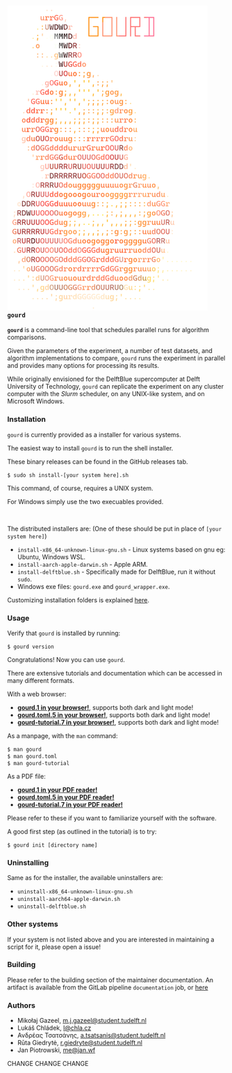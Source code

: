 <img align="left" height="700" style="padding-right: 300px;" src="src/resources/logo.png">

### `gourd`

**`gourd`** is a command-line tool that schedules parallel runs for algorithm comparisons.

Given the parameters of the experiment, a number of test datasets,
and algorithm implementations to compare, `gourd` runs the experiment in parallel
and provides many options for processing its results.

While originally envisioned for the DelftBlue supercomputer at
Delft University of Technology, `gourd` can replicate the experiment on
any cluster computer with the _Slurm_ scheduler, on any UNIX-like system,
and on Microsoft Windows.

### Installation

`gourd` is currently provided as a installer for various systems.

The easiest way to install `gourd` is to run the shell installer.

These binary releases can be found in the GitHub releases tab.

```
$ sudo sh install-[your system here].sh
```

This command, of course, requires a UNIX system.

For Windows simply use the two execuables provided.

<br clear="left"/>

The distributed installers are: (One of these should be put in place of `[your system here]`)
- `install-x86_64-unknown-linux-gnu.sh` - Linux systems based on gnu eg: Ubuntu, Windows WSL.
- `install-aarch-apple-darwin.sh` - Apple ARM.
- `install-delftblue.sh` - Specifically made for DelftBlue, run it without `sudo`.
- Windows exe files: `gourd.exe` and `gourd_wrapper.exe`.

Customizing installation folders is explained [here](https://gourd.chla.cz/manpages/maintainer.pdf).

### Usage

Verify that `gourd` is installed by running:
```
$ gourd version
```

Congratulations! Now you can use `gourd`.

There are extensive tutorials and documentation which can be accessed in many different formats.

With a web browser:

- [**gourd.1 in your browser!**](https://gourd.chla.cz/manpages/gourd.1.html), supports both dark and light mode!
- [**gourd.toml.5 in your browser!**](https://gourd.chla.cz/manpages/gourd.toml.5.html), supports both dark and light mode!
- [**gourd-tutorial.7 in your browser!**](https://gourd.chla.cz/manpages/gourd-tutorial.7.html), supports both dark and light mode!

As a manpage, with the `man` command:
```
$ man gourd
$ man gourd.toml
$ man gourd-tutorial
```

As a PDF file:

- [**gourd.1 in your PDF reader!**](https://gourd.chla.cz/manpages/gourd.1.pdf)
- [**gourd.toml.5 in your PDF reader!**](https://gourd.chla.cz/manpages/gourd.toml.5.pdf)
- [**gourd-tutorial.7 in your PDF reader!**](https://gourd.chla.cz/manpages/gourd-tutorial.7.pdf)

Please refer to these if you want to familiarize yourself with the software.

A good first step (as outlined in the tutorial) is to try:
```
$ gourd init [directory name]
```

### Uninstalling

Same as for the installer, the available uninstallers are:
- `uninstall-x86_64-unknown-linux-gnu.sh`
- `uninstall-aarch64-apple-darwin.sh`
- `uninstall-delftblue.sh`

### Other systems

If your system is not listed above and you are interested in maintaining
a script for it, please open a issue!

### Building

Please refer to the building section of the maintainer documentation.
An artifact is available from the GitLab pipeline `documentation` job, or
[here](https://gourd.chla.cz/manpages/maintainer.pdf)

### Authors

- Mikołaj Gazeel, m.j.gazeel@student.tudelft.nl
- Lukáš Chládek, l@chla.cz
- Ανδρέας Τσατσάνης, a.tsatsanis@student.tudelft.nl
- Rūta Giedrytė, r.giedryte@student.tudelft.nl
- Jan Piotrowski, me@jan.wf

CHANGE CHANGE CHANGE
